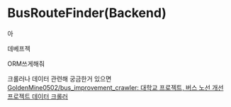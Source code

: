 # BusRouteFinder(Backend)

아 

데베프젝

ORM쓰게해줘

크롤러나 데이터 관련해 궁금한거 있으면 [GoldenMine0502/bus_improvement_crawler: 대학교 프로젝트, 버스 노선 개선 프로젝트 데이터 크롤러](https://github.com/GoldenMine0502/bus_improvement_crawler)

